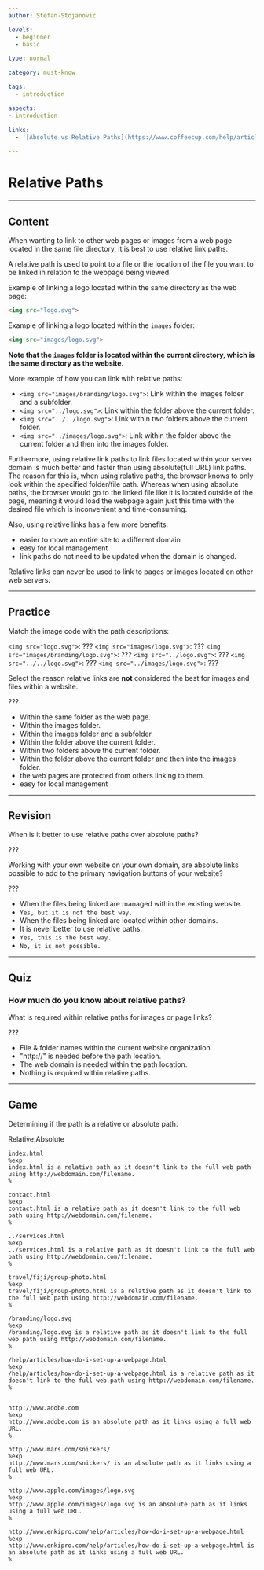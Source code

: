 ```yaml
---
author: Stefan-Stojanovic

levels:
  - beginner
  - basic

type: normal

category: must-know

tags:
  - introduction

aspects:
- introduction

links:
  - '[Absolute vs Relative Paths](https://www.coffeecup.com/help/articles/absolute-vs-relative-pathslinks/){article}'

---
```

# Relative Paths
---
## Content

When wanting to link to other web pages or images from a web page located in the same file directory, it is best to use relative link paths.

A relative path is used to point to a file or the location of the file you want to be linked in relation to the webpage being viewed.

Example of linking a logo located within the same directory as the web page:
```html
<img src="logo.svg">
```

Example of linking a logo located within the `images` folder:
```html
<img src="images/logo.svg">
```
**Note that the `images` folder is located within the current directory, which is the same directory as the website.**

More example of how you can link with relative paths:
 - `<img src="images/branding/logo.svg">`: Link within the images folder and a subfolder.
 - `<img src="../logo.svg">`: Link within the folder above the current folder.  
 - `<img src="../../logo.svg">`: Link within two folders above the current folder.  
 - `<img src="../images/logo.svg">`: Link within the folder above the current folder and then into the images folder.

Furthermore, using relative link paths to link files located within your server domain is much better and faster than using absolute(full URL) link paths. The reason for this is, when using relative paths, the browser knows to only look within the specified folder/file path. Whereas when using absolute paths, the browser would go to the linked file like it is located outside of the page, meaning it would load the webpage again just this time with the desired file which is inconvenient and time-consuming.

Also, using relative links has a few more benefits:
  - easier to move an entire site to a different domain
  - easy for local management
  - link paths do not need to be updated when the domain is changed.

Relative links can never be used to link to pages or images located on other web servers.

---
## Practice

Match the image code with the path descriptions:

`<img src="logo.svg">`: ???
`<img src="images/logo.svg">`: ???
`<img src="images/branding/logo.svg">`: ???
`<img src="../logo.svg">`: ???
`<img src="../../logo.svg">`: ???
`<img src="../images/logo.svg">`: ???

Select the reason relative links are **not** considered the best for images and files within a website.

???

* Within the same folder as the web page.
* Within the images folder.
* Within the images folder and a subfolder.
* Within the folder above the current folder.  
* Within two folders above the current folder.  
* Within the folder above the current folder and then into the images folder.
* the web pages are protected from others linking to them.
* easy for local management

---
## Revision

When is it better to use relative paths over absolute paths?

???

Working with your own website on your own domain, are absolute links possible to add to the primary navigation buttons of your website?

???

* When the files being linked are managed within the existing website.
* `Yes, but it is not the best way.`
* When the files being linked are located within other domains.
* It is never better to use relative paths.
* `Yes, this is the best way.`
* `No, it is not possible. `

---
## Quiz

### How much do you know about relative paths?

What is required within relative paths for images or page links?

???

* File & folder names within the current website organization.
* "http://" is needed before the path location.
* The web domain is needed within the path location.
* Nothing is required within relative paths.

---
## Game

Determining if the path is a relative or absolute path.

Relative:Absolute

```false
index.html
%exp
index.html is a relative path as it doesn't link to the full web path using http://webdomain.com/filename.
%

contact.html
%exp
contact.html is a relative path as it doesn't link to the full web path using http://webdomain.com/filename.
%

../services.html
%exp
../services.html is a relative path as it doesn't link to the full web path using http://webdomain.com/filename.
%

travel/fiji/group-photo.html
%exp
travel/fiji/group-photo.html is a relative path as it doesn't link to the full web path using http://webdomain.com/filename.
%

/branding/logo.svg
%exp
/branding/logo.svg is a relative path as it doesn't link to the full web path using http://webdomain.com/filename.
%

/help/articles/how-do-i-set-up-a-webpage.html
%exp
/help/articles/how-do-i-set-up-a-webpage.html is a relative path as it doesn't link to the full web path using http://webdomain.com/filename.
%
```

```true

http://www.adobe.com
%exp
http://www.adobe.com is an absolute path as it links using a full web URL.
%

http://www.mars.com/snickers/
%exp
http://www.mars.com/snickers/ is an absolute path as it links using a full web URL.
%

http://www.apple.com/images/logo.svg
%exp
http://www.apple.com/images/logo.svg is an absolute path as it links using a full web URL.
%

http://www.enkipro.com/help/articles/how-do-i-set-up-a-webpage.html
%exp
http://www.enkipro.com/help/articles/how-do-i-set-up-a-webpage.html is an absolute path as it links using a full web URL.
%
```
